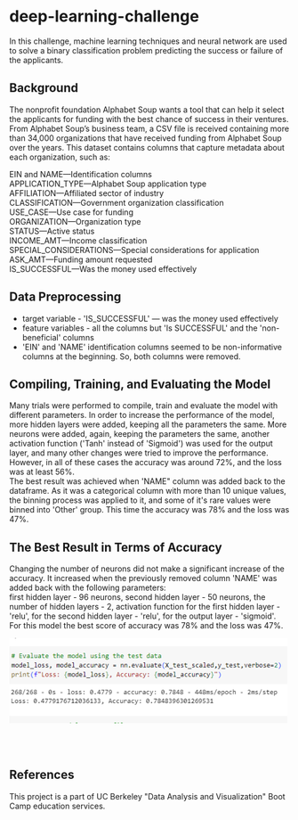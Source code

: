 # deep-learning-challenge

In this challenge, machine learning techniques and neural network are used to solve a binary classification problem predicting the success or failure of the applicants. 

## Background
The nonprofit foundation Alphabet Soup wants a tool that can help it select the applicants for funding with the best chance of success in their ventures. From Alphabet Soup’s business team, a CSV file is received containing more than 34,000 organizations that have received funding from Alphabet Soup over the years. This dataset contains columns that capture metadata about each organization, such as:

EIN and NAME—Identification columns<br/>
APPLICATION_TYPE—Alphabet Soup application type<br/>
AFFILIATION—Affiliated sector of industry<br/>
CLASSIFICATION—Government organization classification<br/>
USE_CASE—Use case for funding<br/>
ORGANIZATION—Organization type<br/>
STATUS—Active status<br/>
INCOME_AMT—Income classification<br/>
SPECIAL_CONSIDERATIONS—Special considerations for application<br/>
ASK_AMT—Funding amount requested<br/>
IS_SUCCESSFUL—Was the money used effectively<br/>

## Data Preprocessing
* target variable - 'IS_SUCCESSFUL' — was the money used effectively
* feature variables - all the columns but 'Is SUCCESSFUL' and the 'non-beneficial' columns
* 'EIN' and 'NAME' identification columns seemed to be non-informative columns at the beginning. So, both columns were removed. <br/>

## Compiling, Training, and Evaluating the Model
Many trials were performed to compile, train and evaluate the model with different parameters. In order to increase the performance of the model, more hidden layers were added, keeping all the parameters the same. More neurons were added, again, keeping the parameters the same, another activation function ('Tanh' instead of 'Sigmoid') was used for the output layer, and many other changes were tried to improve the performance. However, in all of these cases the accuracy was around 72%, and the loss was at least 56%. <br/>
The best result was achieved when 'NAME" column was added back to the dataframe. As it was 
a categorical column with more than 10 unique values, the binning process was applied to it, and some of it's rare values were binned into 'Other' group. This time the accuracy was 78% and the loss was 47%.

## The Best Result in Terms of Accuracy

Changing the number of neurons did not make a significant increase of the accuracy. It increased when the previously removed column 'NAME' was added back with the following parameters:<br/>
first hidden layer - 96 neurons, second hidden layer - 50 neurons, the number of hidden layers - 2, activation function for the first hidden layer - 'relu', for the second hidden layer - 'relu', for the output layer - 'sigmoid'.<br/>
For this model the best score of accuracy was 78% and the loss was 47%.

<img
  src="image.png"
  alt="image"
  title="Loss and Accuracy"
  style="display: inline-block; margin: 10 auto; max-width: 500px">

<br/><br/>



## References
This project is a part of UC Berkeley "Data Analysis and Visualization" Boot Camp education services.
